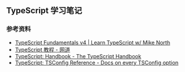 ## TypeScript 学习笔记

### 参考资料

- [TypeScript Fundamentals v4 | Learn TypeScript w/ Mike North](https://www.typescript-training.com/course/fundamentals-v4)
- [TypeScript 教程 - 网道](https://wangdoc.com/typescript/)
- [TypeScript: Handbook - The TypeScript Handbook](https://www.typescriptlang.org/docs/handbook/intro.html)
- [TypeScript: TSConfig Reference - Docs on every TSConfig option](https://www.typescriptlang.org/tsconfig/)
